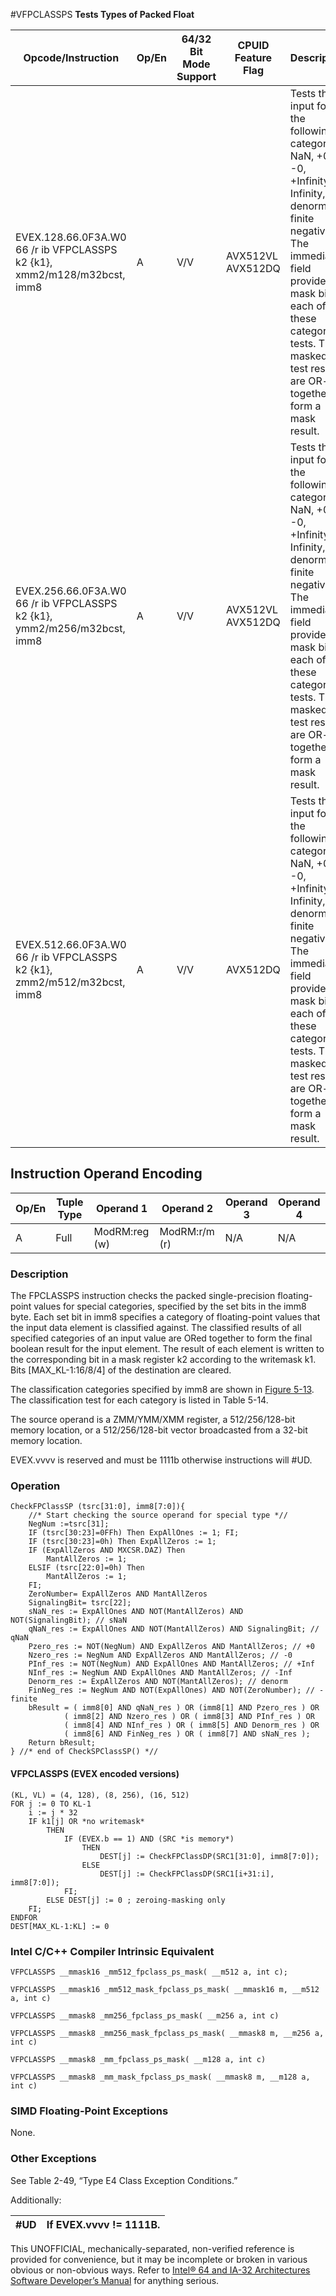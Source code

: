 #VFPCLASSPS
**Tests Types of Packed Float**

| Opcode/Instruction                                                       | Op/En | 64/32 Bit Mode Support | CPUID Feature Flag | Description                                                                                                                                                                                                                                             |
| ------------------------------------------------------------------------ | ----- | ---------------------- | ------------------ | ------------------------------------------------------------------------------------------------------------------------------------------------------------------------------------------------------------------------------------------------------- |
| EVEX.128.66.0F3A.W0 66 /r ib VFPCLASSPS k2 {k1}, xmm2/m128/m32bcst, imm8 | A     | V/V                    | AVX512VL AVX512DQ  | Tests the input for the following categories: NaN, +0, -0, +Infinity, -Infinity, denormal, finite negative. The immediate field provides a mask bit for each of these category tests. The masked test results are OR-ed together to form a mask result. |
| EVEX.256.66.0F3A.W0 66 /r ib VFPCLASSPS k2 {k1}, ymm2/m256/m32bcst, imm8 | A     | V/V                    | AVX512VL AVX512DQ  | Tests the input for the following categories: NaN, +0, -0, +Infinity, -Infinity, denormal, finite negative. The immediate field provides a mask bit for each of these category tests. The masked test results are OR-ed together to form a mask result. |
| EVEX.512.66.0F3A.W0 66 /r ib VFPCLASSPS k2 {k1}, zmm2/m512/m32bcst, imm8 | A     | V/V                    | AVX512DQ           | Tests the input for the following categories: NaN, +0, -0, +Infinity, -Infinity, denormal, finite negative. The immediate field provides a mask bit for each of these category tests. The masked test results are OR-ed together to form a mask result. |

## Instruction Operand Encoding

| Op/En | Tuple Type | Operand 1     | Operand 2     | Operand 3 | Operand 4 |
| ----- | ---------- | ------------- | ------------- | --------- | --------- |
| A     | Full       | ModRM:reg (w) | ModRM:r/m (r) | N/A       | N/A       |

### Description

The FPCLASSPS instruction checks the packed single-precision floating-point values for special categories, specified by the set bits in the imm8 byte. Each set bit in imm8 specifies a category of floating-point values that the input data element is classified against. The classified results of all specified categories of an input value are ORed together to form the final boolean result for the input element. The result of each element is written to the corresponding bit in a mask register k2 according to the writemask k1. Bits [MAX\_KL-1:16/8/4] of the destination are cleared.

The classification categories specified by imm8 are shown in [Figure 5-13](/x86/vfpclasspd#fig-5-13). The classification test for each category is listed in Table 5-14.

The source operand is a ZMM/YMM/XMM register, a 512/256/128-bit memory location, or a 512/256/128-bit vector broadcasted from a 32-bit memory location.

EVEX.vvvv is reserved and must be 1111b otherwise instructions will #​​​UD.

### Operation

```
CheckFPClassSP (tsrc[31:0], imm8[7:0]){
    //* Start checking the source operand for special type *//
    NegNum :=tsrc[31];
    IF (tsrc[30:23]=0FFh) Then ExpAllOnes := 1; FI;
    IF (tsrc[30:23]=0h) Then ExpAllZeros := 1;
    IF (ExpAllZeros AND MXCSR.DAZ) Then
        MantAllZeros := 1;
    ELSIF (tsrc[22:0]=0h) Then
        MantAllZeros := 1;
    FI;
    ZeroNumber= ExpAllZeros AND MantAllZeros
    SignalingBit= tsrc[22];
    sNaN_res := ExpAllOnes AND NOT(MantAllZeros) AND NOT(SignalingBit); // sNaN
    qNaN_res := ExpAllOnes AND NOT(MantAllZeros) AND SignalingBit; // qNaN
    Pzero_res := NOT(NegNum) AND ExpAllZeros AND MantAllZeros; // +0
    Nzero_res := NegNum AND ExpAllZeros AND MantAllZeros; // -0
    PInf_res := NOT(NegNum) AND ExpAllOnes AND MantAllZeros; // +Inf
    NInf_res := NegNum AND ExpAllOnes AND MantAllZeros; // -Inf
    Denorm_res := ExpAllZeros AND NOT(MantAllZeros); // denorm
    FinNeg_res := NegNum AND NOT(ExpAllOnes) AND NOT(ZeroNumber); // -finite
    bResult = ( imm8[0] AND qNaN_res ) OR (imm8[1] AND Pzero_res ) OR
            ( imm8[2] AND Nzero_res ) OR ( imm8[3] AND PInf_res ) OR
            ( imm8[4] AND NInf_res ) OR ( imm8[5] AND Denorm_res ) OR
            ( imm8[6] AND FinNeg_res ) OR ( imm8[7] AND sNaN_res );
    Return bResult;
} //* end of CheckSPClassSP() *//

```

#### VFPCLASSPS (EVEX encoded versions)

```
(KL, VL) = (4, 128), (8, 256), (16, 512)
FOR j := 0 TO KL-1
    i := j * 32
    IF k1[j] OR *no writemask*
        THEN
            IF (EVEX.b == 1) AND (SRC *is memory*)
                THEN
                    DEST[j] := CheckFPClassDP(SRC1[31:0], imm8[7:0]);
                ELSE
                    DEST[j] := CheckFPClassDP(SRC1[i+31:i], imm8[7:0]);
            FI;
        ELSE DEST[j] := 0 ; zeroing-masking only
    FI;
ENDFOR
DEST[MAX_KL-1:KL] := 0

```

### Intel C/C++ Compiler Intrinsic Equivalent

```
VFPCLASSPS __mmask16 _mm512_fpclass_ps_mask( __m512 a, int c);

```

```
VFPCLASSPS __mmask16 _mm512_mask_fpclass_ps_mask( __mmask16 m, __m512 a, int c)

```

```
VFPCLASSPS __mmask8 _mm256_fpclass_ps_mask( __m256 a, int c)

```

```
VFPCLASSPS __mmask8 _mm256_mask_fpclass_ps_mask( __mmask8 m, __m256 a, int c)

```

```
VFPCLASSPS __mmask8 _mm_fpclass_ps_mask( __m128 a, int c)

```

```
VFPCLASSPS __mmask8 _mm_mask_fpclass_ps_mask( __mmask8 m, __m128 a, int c)

```

### SIMD Floating-Point Exceptions

None.

### Other Exceptions

See Table 2-49, “Type E4 Class Exception Conditions.”

Additionally:

| #​​​UD | If EVEX.vvvv != 1111B. |
| ------ | ---------------------- |

This UNOFFICIAL, mechanically-separated, non-verified reference is provided for convenience, but it may be
incomplete or broken in various obvious or non-obvious
ways. Refer to [Intel® 64 and IA-32 Architectures Software Developer’s Manual](https://software.intel.com/en-us/download/intel-64-and-ia-32-architectures-sdm-combined-volumes-1-2a-2b-2c-2d-3a-3b-3c-3d-and-4) for anything serious.
